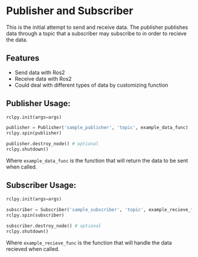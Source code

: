 # Publisher and Subscriber

This is the initial attempt to send and receive data.
The publisher publishes data through a topic that a subscriber may subscribe to in order to recieve the data.


## Features

- Send data with Ros2
- Receive data with Ros2
- Could deal with different types of data by customizing function

## Publisher Usage:

```python
rclpy.init(args=args)

publisher = Publisher('sample_publisher', 'topic', example_data_func)
rclpy.spin(publisher)

publisher.destroy_node() # optional
rclpy.shutdown()
```
Where `example_data_func` is the function that will return the data to be sent when called.

## Subscriber Usage:

```python
rclpy.init(args=args)

subscriber = Subscriber('sample_subscriber', 'topic', example_recieve_func)
rclpy.spin(subscriber)
 
subscriber.destroy_node() # optional
rclpy.shutdown()
```
Where `example_recieve_func` is the function that will handle the data recieved when called.
